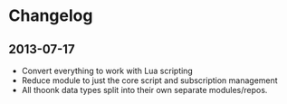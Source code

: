 # Changelog

## 2013-07-17
* Convert everything to work with Lua scripting
* Reduce module to just the core script and subscription management
* All thoonk data types split into their own separate modules/repos.
